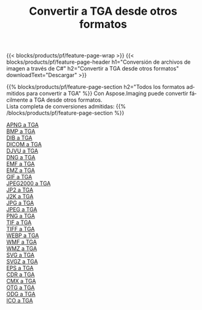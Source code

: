 ﻿---
title: Convertir a TGA desde otros formatos 
weight: 3920
url: /es/java/conversion/to/tga 
lang: es
langdirlevel: 2
locales: zh-hans,ja,it,ru,de,es,fr,nl,id,lt,pl,pt,vi,tr,ko,zh-hant,ar,hi,th,sv,cs,uk,he
description: Usando Aspose.Imaging puede convertir fácilmente a TGA desde otros formatos
---

{{< blocks/products/pf/feature-page-wrap >}}
{{< blocks/products/pf/feature-page-header h1="Conversión de archivos de imagen a través de C#" h2="Convertir a TGA desde otros formatos" downloadText="Descargar" >}}


{{% blocks/products/pf/feature-page-section  h2="Todos los formatos admitidos para convertir a TGA" %}}
Con Aspose.Imaging puede convertir fácilmente a TGA desde otros formatos.
<br/>
Lista completa de conversiones admitidas:
{{% /blocks/products/pf/feature-page-section %}}
<div class="container-fluid productfamilypage bg-gray">
    <div class="convertypes bg-gray agp-content section">
        <div class="container">
		<div class="row other-converters">
		    <div class='col-md-2 other-converter remove-lp remove-rp'><a href="/imaging/es/java/conversion/apng-to-tga" >APNG a TGA</a></div>
<div class='col-md-2 other-converter remove-lp remove-rp'><a href="/imaging/es/java/conversion/bmp-to-tga" >BMP a TGA</a></div>
<div class='col-md-2 other-converter remove-lp remove-rp'><a href="/imaging/es/java/conversion/dib-to-tga" >DIB a TGA</a></div>
<div class='col-md-2 other-converter remove-lp remove-rp'><a href="/imaging/es/java/conversion/dicom-to-tga" >DICOM a TGA</a></div>
<div class='col-md-2 other-converter remove-lp remove-rp'><a href="/imaging/es/java/conversion/djvu-to-tga" >DJVU a TGA</a></div>
<div class='col-md-2 other-converter remove-lp remove-rp'><a href="/imaging/es/java/conversion/dng-to-tga" >DNG a TGA</a></div>
<div class='col-md-2 other-converter remove-lp remove-rp'><a href="/imaging/es/java/conversion/emf-to-tga" >EMF a TGA</a></div>
<div class='col-md-2 other-converter remove-lp remove-rp'><a href="/imaging/es/java/conversion/emz-to-tga" >EMZ a TGA</a></div>
<div class='col-md-2 other-converter remove-lp remove-rp'><a href="/imaging/es/java/conversion/gif-to-tga" >GIF a TGA</a></div>
<div class='col-md-2 other-converter remove-lp remove-rp'><a href="/imaging/es/java/conversion/jpeg2000-to-tga" >JPEG2000 a TGA</a></div>
<div class='col-md-2 other-converter remove-lp remove-rp'><a href="/imaging/es/java/conversion/jp2-to-tga" >JP2 a TGA</a></div>
<div class='col-md-2 other-converter remove-lp remove-rp'><a href="/imaging/es/java/conversion/j2k-to-tga" >J2K a TGA</a></div>
<div class='col-md-2 other-converter remove-lp remove-rp'><a href="/imaging/es/java/conversion/jpg-to-tga" >JPG a TGA</a></div>
<div class='col-md-2 other-converter remove-lp remove-rp'><a href="/imaging/es/java/conversion/jpeg-to-tga" >JPEG a TGA</a></div>
<div class='col-md-2 other-converter remove-lp remove-rp'><a href="/imaging/es/java/conversion/png-to-tga" >PNG a TGA</a></div>
<div class='col-md-2 other-converter remove-lp remove-rp'><a href="/imaging/es/java/conversion/tif-to-tga" >TIF a TGA</a></div>
<div class='col-md-2 other-converter remove-lp remove-rp'><a href="/imaging/es/java/conversion/tiff-to-tga" >TIFF a TGA</a></div>
<div class='col-md-2 other-converter remove-lp remove-rp'><a href="/imaging/es/java/conversion/webp-to-tga" >WEBP a TGA</a></div>
<div class='col-md-2 other-converter remove-lp remove-rp'><a href="/imaging/es/java/conversion/wmf-to-tga" >WMF a TGA</a></div>
<div class='col-md-2 other-converter remove-lp remove-rp'><a href="/imaging/es/java/conversion/wmz-to-tga" >WMZ a TGA</a></div>
<div class='col-md-2 other-converter remove-lp remove-rp'><a href="/imaging/es/java/conversion/svg-to-tga" >SVG a TGA</a></div>
<div class='col-md-2 other-converter remove-lp remove-rp'><a href="/imaging/es/java/conversion/svgz-to-tga" >SVGZ a TGA</a></div>
<div class='col-md-2 other-converter remove-lp remove-rp'><a href="/imaging/es/java/conversion/eps-to-tga" >EPS a TGA</a></div>
<div class='col-md-2 other-converter remove-lp remove-rp'><a href="/imaging/es/java/conversion/cdr-to-tga" >CDR a TGA</a></div>
<div class='col-md-2 other-converter remove-lp remove-rp'><a href="/imaging/es/java/conversion/cmx-to-tga" >CMX a TGA</a></div>
<div class='col-md-2 other-converter remove-lp remove-rp'><a href="/imaging/es/java/conversion/otg-to-tga" >OTG a TGA</a></div>
<div class='col-md-2 other-converter remove-lp remove-rp'><a href="/imaging/es/java/conversion/odg-to-tga" >ODG a TGA</a></div>
<div class='col-md-2 other-converter remove-lp remove-rp'><a href="/imaging/es/java/conversion/ico-to-tga" >ICO a TGA</a></div>
                </div>
        </div>
    </div>
</div>
<br/>

